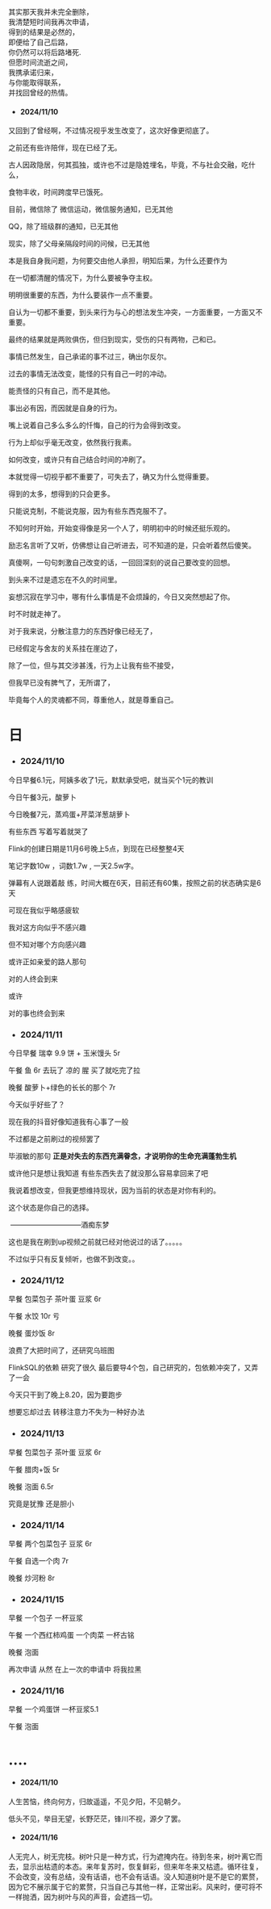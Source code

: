 其实那天我并未完全删除，<br>
我清楚短时间我再次申请，<br>
得到的结果是必然的，<br>
即便给了自己后路，<br>
你仍然可以将后路堵死.<br>
但愿时间流逝之间，<br>
我携承诺归来，<br>
与你能取得联系，<br>
并找回曾经的热情。

- #### 2024/11/10

又回到了曾经啊，不过情况视乎发生改变了，这次好像更彻底了。

之前还有些许陪伴，现在已经了无。

古人因政隐居，何其孤独，或许也不过是隐姓埋名，毕竟，不与社会交融，吃什么，

食物丰收，时间跨度早已饿死。

目前，微信除了 微信运动，微信服务通知，已无其他

QQ，除了班级群的通知，已无其他

现实，除了父母亲隔段时间的问候，已无其他

本是我自身我问题，为何要交由他人承担，明知后果，为什么还要作为

在一切都清醒的情况下，为什么要被争夺主权。

明明很重要的东西，为什么要装作一点不重要。

自认为一切都不重要，到头来行为与心的想法发生冲突，一方面重要，一方面又不重要。

最终的结果就是两败俱伤，但归到现实，受伤的只有两物，己和已。

事情已然发生，自己承诺的事不过三，确出尔反尔。

过去的事情无法改变，能怪的只有自己一时的冲动。

能责怪的只有自己，而不是其他。

事出必有因，而因就是自身的行为。

嘴上说着自己多么多么的忏悔，自己的行为会得到改变。

行为上却似乎毫无改变，依然我行我素。

如何改变，或许只有自己结合时间的冲刷了。

本就觉得一切视乎都不重要了，可失去了，确又为什么觉得重要。

得到的太多，想得到的只会更多。

只能说克制，不能说克服，因为有些东西克服不了。

不知何时开始，开始变得像是另一个人了，明明初中的时候还挺乐观的。

励志名言听了又听，仿佛想让自己听进去，可不知道的是，只会听着然后傻笑。

真傻啊，一句句刺激自己改变的话，一回回深刻的说自己要改变的回想。

到头来不过是遗忘在不久的时间里。

妄想沉寂在学习中，哪有什么事情是不会烦躁的，今日又突然想起了你。

时不时就走神了。

对于我来说，分散注意力的东西好像已经无了，

已经假定与舍友的关系挂在崖边了，

除了一位，但与其交涉甚浅，行为上让我有些不接受，

但我早已没有脾气了，无所谓了，

毕竟每个人的灵魂都不同，尊重他人，就是尊重自己。

# 日

- ### 2024/11/10

今日早餐6.1元，阿姨多收了1元，默默承受吧，就当买个1元的教训

今日午餐3元，酸萝卜

今日晚餐7元，蒸鸡蛋+芹菜洋葱胡萝卜

有些东西 写着写着就哭了

Flink的创建日期是11月6号晚上5点，到现在已经整整4天

笔记字数10w ，词数1.7w , 一天2.5w字。

弹幕有人说跟着敲 练，时间大概在6天，目前还有60集，按照之前的状态确实是6天

可现在我似乎略感疲软

我对这方向似乎不感兴趣

但不知对哪个方向感兴趣

或许正如亲爱的路人那句 

对的人终会到来

或许

对的事也终会到来

- ### 2024/11/11

今日早餐 瑞幸 9.9 饼 + 玉米馒头 5r

午餐 鱼 6r 去玩了 凉的 腥 买了就吃完了拉

晚餐 酸萝卜+绿色的长长的那个 7r

今天似乎好些了？

现在我的抖音好像知道我有心事了一般

不过都是之前刷过的视频罢了

毕淑敏的那句 **正是对失去的东西充满眷念，才说明你的生命充满蓬勃生机**

或许他只是想让我知道 有些东西失去了就没那么容易拿回来了吧

我说着想改变，但我更想维持现状，因为当前的状态是对你有利的。

这个状态是你自己的选择。

​            ——————————酒痴东梦

这也是我在刷到up视频之前就已经对他说过的话了。。。。。

不过似乎只有反复倾听，也做不到改变。。

- ### 2024/11/12

早餐 包菜包子  茶叶蛋 豆浆 6r

午餐 水饺 10r 亏

晚餐 蛋炒饭 8r

浪费了大把时间了，还研究乌班图

FlinkSQL的依赖 研究了很久 最后要导4个包，自己研究的，包依赖冲突了，又弄了一会

今天只干到了晚上8.20，因为要跑步

想要忘却过去 转移注意力不失为一种好办法

- ### 2024/11/13

早餐 包菜包子 茶叶蛋 豆浆 6r

午餐 腊肉+饭 5r

晚餐 泡面 6.5r

究竟是犹豫 还是胆小

- ### 2024/11/14

早餐 两个包菜包子 豆浆 6r

午餐 自选一个肉 7r

晚餐 炒河粉 8r

- ### 2024/11/15

早餐 一个包子 一杯豆浆

午餐 一个西红柿鸡蛋 一个肉菜 一杯古铭

晚餐 泡面

再次申请 从然 在上一次的申请中 将我拉黑

- ### 2024/11/16

早餐 一个鸡蛋饼 一杯豆浆5.1

午餐 泡面

# ....

- #### 2024/11/10

人生苦恼，终向何方，归故遥遥，不见夕阳，不见朝夕。

低头不见，举目无望，长野茫茫，锋川不视，源夕了罢。

- #### 2024/11/16

​人无完人，树无完枝。树叶只是一种方式，行为遮掩内在。待到冬来，树叶离它而去，显示出枯遗的本态。
​来年复苏时，恢复鲜彩，但来年冬来又枯遗。循环往复，不会改变，没有总结，没有话语，也不会有话语。
​没人知道树叶是不是它的累赘，因为它不展示属于它的累赘，只当自己与其他一样，正常出彩。
​风来时，便可将不一样抛洒，因为树叶与风的声音，会遮挡一切。
